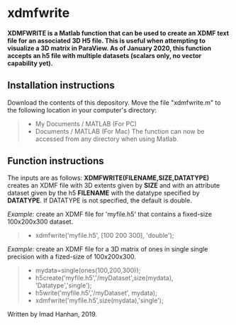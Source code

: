 # xdmfwrite

#### XDMFWRITE is a Matlab function that can be used to create an XDMF text file for an associated 3D H5 file. This is useful when attempting to visualize a 3D matrix in ParaView. As of January 2020, this function accepts an h5 file with multiple datasets (scalars only, no vector capability yet).

## Installation instructions
Download the contents of this depository. Move the file "xdmfwrite.m" to the following location in your computer's directory:
> - My Documents / MATLAB (For PC)
> - Documents / MATLAB (For Mac)
The function can now be accessed from any directory when using Matlab.

## Function instructions
The inputs are as follows:
**XDMFWRITE(FILENAME,SIZE,DATATYPE)** creates an XDMF file with 3D extents given by **SIZE** and with an attribute dataset given by the h5 **FILENAME** with the datatype specified by **DATATYPE**. If DATATYPE is not specified, the default is double.

*Example:*  create an XDMF file for 'myfile.h5' that contains a fixed-size 100x200x300 dataset.
> - xdmfwrite('myfile.h5', [100 200 300], 'double');

*Example:*  create an XDMF file for a 3D matrix of ones in single single precision with a fized-size of 100x200x300.
> - mydata=single(ones(100,200,300));
> - h5create('myfile.h5','/myDataset',size(mydata), 'Datatype','single');
> - h5write('myfile.h5','/myDataset', mydata);
> - xdmfwrite('myfile.h5',size(mydata),'single');

Written by Imad Hanhan, 2019.
